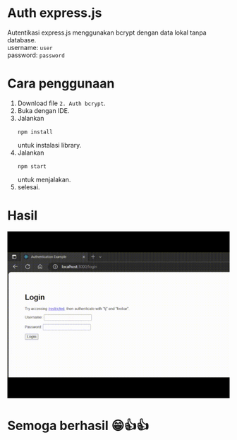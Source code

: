 # Auth express.js
Autentikasi express.js menggunakan bcrypt dengan data lokal tanpa database.\
username: `user` \
password: `password`

# Cara penggunaan
1. Download file `2. Auth bcrypt`.
1. Buka dengan IDE.
1. Jalankan 
    ```
    npm install
    ``` 
    untuk instalasi library.
1. Jalankan
    ```
    npm start
    ```
    untuk menjalakan.
1. selesai.

# Hasil
![auth-bcrypt-local-express-js](auth-bcrypt-local-express-js.gif)

# Semoga berhasil 😁👍👍